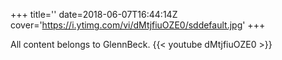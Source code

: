 +++
title=''
date=2018-06-07T16:44:14Z
cover='https://i.ytimg.com/vi/dMtjfiuOZE0/sddefault.jpg'
+++

All content belongs to GlennBeck.
{{< youtube dMtjfiuOZE0 >}}
